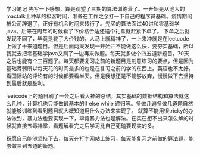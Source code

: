 学习笔记
先写一下感想，算是观望了三期的算法训练营了。一开始是从池大的mactalk上种草的极客时间，准备在工作之余打一下自己的程序员基础。疫情期间被公司辞退了，正好有机会时间来转行了。先买的算法面试40讲和零基础学java。后来在周年的时候看了下价格合适还送个礼盒就赶紧下单了。
下单之后就发现不同了，毕竟是花了大价钱的，人马上就精神了，一上来冲就是在leetcode上做了十来道题目。但是后面两天发现一开始并不能做这么快，要夯实基础，所以我就去把零基础学java又刷了一边再来做题。每天就多做个四五道新题目，70天之后也能有个三百题了。每天都要复习之前的新题目是刻意练习的要点，但是因为基础薄弱所以每天花的时间最多的也是在复习之前的学的东西上。英语也不太好，看国际站的评论有的时候都要看半天。但是我想还是不能够放弃，慢慢做下去坚持到最后就是胜利。

leetcode上的题目刷了一会之后看大神的总结，其实基础的数据结构和算法就这么几种，计算机也只能做最基本的if else while 递归等。多做几遍多做几道题自然就能够训练到看到题目就大概知道用什么办法来实现了。
就算不能用很tricky的办法做到，暴力法也要实现一下，毕竟暴力法也是解法。在实在想不出来怎么解的时候就直接五毒神掌，看题解看完之后学习比自己死磕要现实的多。

祝愿自己能够坚持下去，每天在打字网站上练习，每天能复习之前做的算法题，能够做三到五道的新题。